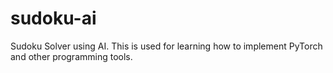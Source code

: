 # sudoku-ai
Sudoku Solver using AI. This is used for learning how to implement PyTorch and other programming tools. 
